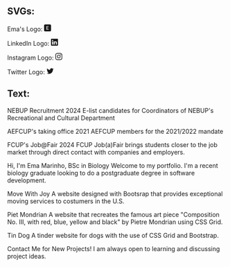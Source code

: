 ## SVGs:

Ema's Logo:
<svg xmlns="http://www.w3.org/2000/svg" width="16" height="16" fill="currentColor" class="bi bi-explicit-fill" viewBox="0 0 16 16">
  <path d="M2.5 0A2.5 2.5 0 0 0 0 2.5v11A2.5 2.5 0 0 0 2.5 16h11a2.5 2.5 0 0 0 2.5-2.5v-11A2.5 2.5 0 0 0 13.5 0zm4.326 10.88H10.5V12h-5V4.002h5v1.12H6.826V7.4h3.457v1.073H6.826z"/>
</svg>

LinkedIn Logo:
<svg xmlns="http://www.w3.org/2000/svg" width="16" height="16" fill="currentColor" class="bi bi-linkedin" viewBox="0 0 16 16">
  <path d="M0 1.146C0 .513.526 0 1.175 0h13.65C15.474 0 16 .513 16 1.146v13.708c0 .633-.526 1.146-1.175 1.146H1.175C.526 16 0 15.487 0 14.854zm4.943 12.248V6.169H2.542v7.225zm-1.2-8.212c.837 0 1.358-.554 1.358-1.248-.015-.709-.52-1.248-1.342-1.248S2.4 3.226 2.4 3.934c0 .694.521 1.248 1.327 1.248zm4.908 8.212V9.359c0-.216.016-.432.08-.586.173-.431.568-.878 1.232-.878.869 0 1.216.662 1.216 1.634v3.865h2.401V9.25c0-2.22-1.184-3.252-2.764-3.252-1.274 0-1.845.7-2.165 1.193v.025h-.016l.016-.025V6.169h-2.4c.03.678 0 7.225 0 7.225z"/>
</svg>

Instagram Logo:
<svg xmlns="http://www.w3.org/2000/svg" width="16" height="16" fill="currentColor" class="bi bi-instagram" viewBox="0 0 16 16">
  <path d="M8 0C5.829 0 5.556.01 4.703.048 3.85.088 3.269.222 2.76.42a3.9 3.9 0 0 0-1.417.923A3.9 3.9 0 0 0 .42 2.76C.222 3.268.087 3.85.048 4.7.01 5.555 0 5.827 0 8.001c0 2.172.01 2.444.048 3.297.04.852.174 1.433.372 1.942.205.526.478.972.923 1.417.444.445.89.719 1.416.923.51.198 1.09.333 1.942.372C5.555 15.99 5.827 16 8 16s2.444-.01 3.298-.048c.851-.04 1.434-.174 1.943-.372a3.9 3.9 0 0 0 1.416-.923c.445-.445.718-.891.923-1.417.197-.509.332-1.09.372-1.942C15.99 10.445 16 10.173 16 8s-.01-2.445-.048-3.299c-.04-.851-.175-1.433-.372-1.941a3.9 3.9 0 0 0-.923-1.417A3.9 3.9 0 0 0 13.24.42c-.51-.198-1.092-.333-1.943-.372C10.443.01 10.172 0 7.998 0zm-.717 1.442h.718c2.136 0 2.389.007 3.232.046.78.035 1.204.166 1.486.275.373.145.64.319.92.599s.453.546.598.92c.11.281.24.705.275 1.485.039.843.047 1.096.047 3.231s-.008 2.389-.047 3.232c-.035.78-.166 1.203-.275 1.485a2.5 2.5 0 0 1-.599.919c-.28.28-.546.453-.92.598-.28.11-.704.24-1.485.276-.843.038-1.096.047-3.232.047s-2.39-.009-3.233-.047c-.78-.036-1.203-.166-1.485-.276a2.5 2.5 0 0 1-.92-.598 2.5 2.5 0 0 1-.6-.92c-.109-.281-.24-.705-.275-1.485-.038-.843-.046-1.096-.046-3.233s.008-2.388.046-3.231c.036-.78.166-1.204.276-1.486.145-.373.319-.64.599-.92s.546-.453.92-.598c.282-.11.705-.24 1.485-.276.738-.034 1.024-.044 2.515-.045zm4.988 1.328a.96.96 0 1 0 0 1.92.96.96 0 0 0 0-1.92m-4.27 1.122a4.109 4.109 0 1 0 0 8.217 4.109 4.109 0 0 0 0-8.217m0 1.441a2.667 2.667 0 1 1 0 5.334 2.667 2.667 0 0 1 0-5.334"/>
</svg>

Twitter Logo:
<svg xmlns="http://www.w3.org/2000/svg" width="16" height="16" fill="currentColor" class="bi bi-twitter" viewBox="0 0 16 16">
  <path d="M5.026 15c6.038 0 9.341-5.003 9.341-9.334q.002-.211-.006-.422A6.7 6.7 0 0 0 16 3.542a6.7 6.7 0 0 1-1.889.518 3.3 3.3 0 0 0 1.447-1.817 6.5 6.5 0 0 1-2.087.793A3.286 3.286 0 0 0 7.875 6.03a9.32 9.32 0 0 1-6.767-3.429 3.29 3.29 0 0 0 1.018 4.382A3.3 3.3 0 0 1 .64 6.575v.045a3.29 3.29 0 0 0 2.632 3.218 3.2 3.2 0 0 1-.865.115 3 3 0 0 1-.614-.057 3.28 3.28 0 0 0 3.067 2.277A6.6 6.6 0 0 1 .78 13.58a6 6 0 0 1-.78-.045A9.34 9.34 0 0 0 5.026 15"/>
</svg>

## Text:

NEBUP Recruitment 2024
E-list candidates for Coordinators of NEBUP's Recreational and Cultural Department

AEFCUP's taking office 2021
AEFCUP members for the 2021/2022 mandate

FCUP's Job@Fair 2024
FCUP Job(a)Fair brings students closer to the job market through direct contact with companies and employers.

Hi, I'm Ema Marinho, BSc in Biology
Welcome to my portfolio. I'm a recent biology graduate looking to do a postgraduate degree in software development.

Move With Joy
A website designed with Bootsrap that provides exceptional moving services to costumers in the U.S.

Piet Mondrian
A website that recreates the famous art piece "Composition No. III, with red, blue, yellow and black" by Pietre Mondrian using CSS Grid.

Tin Dog
A tinder website for dogs with the use of CSS Grid and Bootstrap.

Contact Me for New Projects!
I am always open to learning and discussing project ideas.